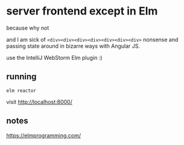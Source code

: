 # server frontend except in Elm

because why not

and I am sick of `<div><div><div><div><div><div><div>` nonsense and passing state around in bizarre ways with Angular JS.

use the IntelliJ WebStorm Elm plugin :)

## running

    elm reactor

visit <http://localhost:8000/>

## notes

https://elmprogramming.com/